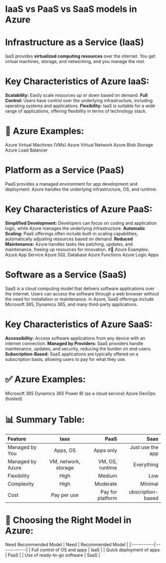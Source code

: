 # IaaS vs PaaS vs SaaS models in Azure

# Infrastructure as a Service (IaaS)
IaaS provides **virtualized computing resources** over the internet. You get virtual machines, storage, and networking, and you manage the rest.

# Key Characteristics of Azure IaaS:

**Scalability:** Easily scale resources up or down based on demand.
**Full Control:** Users have control over the underlying infrastructure, including operating systems and applications.
**Flexibility:** IaaS is suitable for a wide range of applications, offering flexibility in terms of technology stack.

# 📌 Azure Examples:
Azure Virtual Machines (VMs)
Azure Virtual Network
Azure Blob Storage
Azure Load Balancer

# Platform as a Service (PaaS)
PaaS provides a managed environment for app development and deployment. Azure handles the underlying infrastructure, OS, and runtime.

# Key Characteristics of Azure PaaS:
**Simplified Development:** Developers can focus on coding and application logic, while Azure manages the underlying infrastructure.
**Automatic Scaling:** PaaS offerings often include built-in scaling capabilities, automatically adjusting resources based on demand.
**Reduced Maintenance:** Azure handles tasks like patching, updates, and maintenance, freeing up resources for innovation.
#📌 Azure Examples:
Azure App Service
Azure SQL Database
Azure Functions
Azure Logic Apps

# Software as a Service (SaaS)
SaaS is a cloud computing model that delivers software applications over the internet. Users can access the software through a web browser without the need for installation or maintenance. In Azure, SaaS offerings include Microsoft 365, Dynamics 365, and many third-party applications.

# Key Characteristics of Azure SaaS:
**Accessibility:** Access software applications from any device with an internet connection.
**Managed by Providers:** SaaS providers handle maintenance, updates, and security, reducing the burden on end-users.
**Subscription-Based:** SaaS applications are typically offered on a subscription basis, allowing users to pay for what they use.

# ✅ Azure Examples:
Microsoft 365
Dynamics 365
Power BI (as a cloud service)
Azure DevOps (hosted)

# 📊 Summary Table:
| **Feature** | **Iaas** | **PaaS** | **Saas** |
|:-----------|:------------:|------------:|------------:|
| Managed by You      | Apps, OS       | 	Apps only       | Just use the app       |
| Managed by Azure        | VM, network, storage            | VM, OS, runtime           | Everything       |
| Flexibility          |   High         | Medium           | Low       |
| Complexity          | High            | Moderate           | Minimal       |
| Cost         | Pay per use            | Pay for platform          | ubscription-based       |

# 🎯 Choosing the Right Model in Azure:
Need	Recommended Model
| Need | Recommended Model | 
|:-----------|:------------:|
| Full control of OS and apps       | IaaS       |
| Quick deployment of apps         | PaaS            |
| Use of ready-to-go software        | SaaS            |
	
	
	
